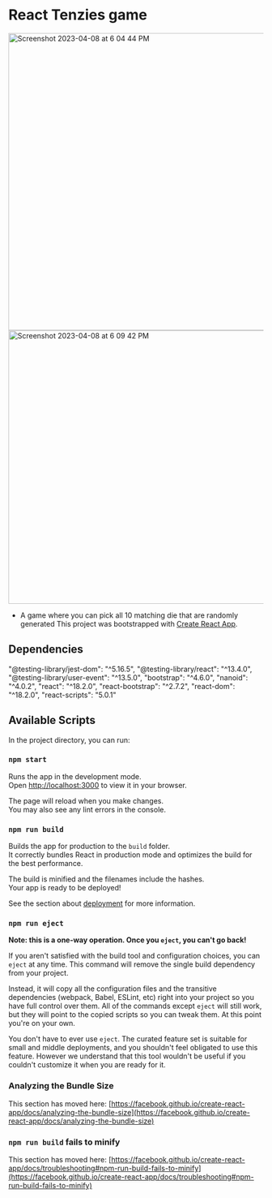 # React Tenzies game

<img width="586" alt="Screenshot 2023-04-08 at 6 04 44 PM" src="https://user-images.githubusercontent.com/102884273/230744661-bda54bcf-89bc-4eb7-8a33-c651f13ae5cf.png">

<img width="539" alt="Screenshot 2023-04-08 at 6 09 42 PM" src="https://user-images.githubusercontent.com/102884273/230744662-4b4b222c-8416-453f-9fb8-b728af4c2e94.png">

- A game where you can pick all 10 matching die that are randomly generated
This project was bootstrapped with [Create React App](https://github.com/facebook/create-react-app).

## Dependencies

  "@testing-library/jest-dom": "^5.16.5",
  "@testing-library/react": "^13.4.0",
  "@testing-library/user-event": "^13.5.0",
  "bootstrap": "^4.6.0",
  "nanoid": "^4.0.2",
  "react": "^18.2.0",
  "react-bootstrap": "^2.7.2",
  "react-dom": "^18.2.0",
  "react-scripts": "5.0.1"

## Available Scripts

In the project directory, you can run:

### `npm start`

Runs the app in the development mode.\
Open [http://localhost:3000](http://localhost:3000) to view it in your browser.

The page will reload when you make changes.\
You may also see any lint errors in the console.

### `npm run build`

Builds the app for production to the `build` folder.\
It correctly bundles React in production mode and optimizes the build for the best performance.

The build is minified and the filenames include the hashes.\
Your app is ready to be deployed!

See the section about [deployment](https://facebook.github.io/create-react-app/docs/deployment) for more information.

### `npm run eject`

**Note: this is a one-way operation. Once you `eject`, you can't go back!**

If you aren't satisfied with the build tool and configuration choices, you can `eject` at any time. This command will remove the single build dependency from your project.

Instead, it will copy all the configuration files and the transitive dependencies (webpack, Babel, ESLint, etc) right into your project so you have full control over them. All of the commands except `eject` will still work, but they will point to the copied scripts so you can tweak them. At this point you're on your own.

You don't have to ever use `eject`. The curated feature set is suitable for small and middle deployments, and you shouldn't feel obligated to use this feature. However we understand that this tool wouldn't be useful if you couldn't customize it when you are ready for it.

### Analyzing the Bundle Size

This section has moved here: [https://facebook.github.io/create-react-app/docs/analyzing-the-bundle-size](https://facebook.github.io/create-react-app/docs/analyzing-the-bundle-size)

### `npm run build` fails to minify

This section has moved here: [https://facebook.github.io/create-react-app/docs/troubleshooting#npm-run-build-fails-to-minify](https://facebook.github.io/create-react-app/docs/troubleshooting#npm-run-build-fails-to-minify)

